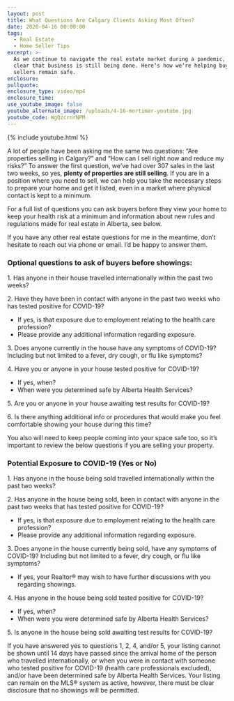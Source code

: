 ```yaml
---
layout: post
title: What Questions Are Calgary Clients Asking Most Often?
date: 2020-04-16 00:00:00
tags:
  - Real Estate
  - Home Seller Tips
excerpt: >-
  As we continue to navigate the real estate market during a pandemic, it’s
  clear that business is still being done. Here’s how we’re helping buyers and
  sellers remain safe.
enclosure:
pullquote:
enclosure_type: video/mp4
enclosure_time:
use_youtube_image: false
youtube_alternate_image: /uploads/4-16-mortimer-youtube.jpg
youtube_code: WgQzcrnrNPM
---
```


{% include youtube.html %}

A lot of people have been asking me the same two questions: “Are properties selling in Calgary?” and “How can I sell right now and reduce my risks?” To answer the first question, we’ve had over 307 sales in the last two weeks, so yes, **plenty of properties are still selling**. If you are in a position where you need to sell, we can help you take the necessary steps to prepare your home and get it listed, even in a market where physical contact is kept to a minimum.

For a full list of questions you can ask buyers before they view your home to keep your health risk at a minimum and information about new rules and regulations made for real estate in Alberta, see below.

If you have any other real estate questions for me in the meantime, don’t hesitate to reach out via phone or email. I’d be happy to answer them.

### **Optional questions to ask of buyers before showings:**

1\. Has anyone in their house travelled internationally within the past two weeks?

2\. Have they have been in contact with anyone in the past two weeks who has tested positive for COVID-19?

* If yes, is that exposure due to employment relating to the health care profession?
* Please provide any additional information regarding exposure.

3\. Does anyone currently in the house have any symptoms of COVID-19? Including but not limited to a fever, dry cough, or flu like symptoms?&nbsp;

4\. Have you or anyone in your house tested positive for COVID-19?

* If yes, when?
* When were you determined safe by Alberta Health Services?

5\. Are you or anyone in your house awaiting test results for COVID-19?

6\. Is there anything additional info or procedures that would make you feel comfortable showing your house during this time?

You also will need to keep people coming into your space safe too, so it’s important to review the below questions if you are selling your property.

### **Potential Exposure to COVID-19 (Yes or No)**

1\. Has anyone in the house being sold travelled internationally within the past two weeks?

2\. Has anyone in the house being sold, been in contact with anyone in the past two weeks that has tested positive for COVID-19?

* If yes, is that exposure due to employment relating to the health care profession?
* Please provide any additional information regarding exposure.

3\. Does anyone in the house currently being sold, have any symptoms of COVID-19? Including but not limited to a fever, dry cough, or flu like symptoms?

* If yes, your Realtor&reg; may wish to have further discussions with you regarding showings.

4\. Has anyone in the house being sold tested positive for COVID-19?

* If yes, when?
* When were you were determined safe by Alberta Health Services?

5\. Is anyone in the house being sold awaiting test results for COVID-19?

If you have answered yes to questions 1, 2, 4, and/or 5, your listing cannot be shown until 14 days have passed since the arrival home of the person who travelled internationally, or when you were in contact with someone who tested positive for COVID-19 (health care professionals excluded), and/or have been determined safe by Alberta Health Services. Your listing can remain on the MLS&reg; system as active, however, there must be clear disclosure that no showings will be permitted.